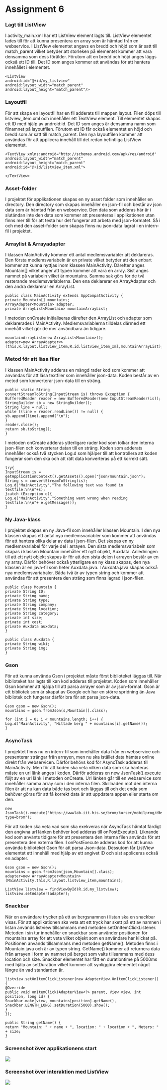 # Assignment 6

### Lagt till ListView
I activity_main.xml har ett ListView element lagts till. ListView elementet lades till för att kunna presentera en array som är hämtad från en webservice. I ListView elementet angavs en bredd och höjd som är satt till match_parent vilket betyder att storleken på elementet kommer att vara densamma som dess förälder. Förutom att en bredd och höjd anges läggs också ett ID till. Det ID som anges kommer att användas för att hantera innehållet i elementet.
```
<ListView
android:id="@+id/my_listview"
android:layout_width="match_parent"
android:layout_height="match_parent"/>
```

### Layoutfil
För att skapa en layoutfil har en fil adderats till mappen layout. Filen döps till listview_item.xml och innehåller ett TextView element. Till elementet skapas ett ID med hjälp av android:id. Det ID som anges är densamma namn som filnamnet på layoutfilen. Förutom ett ID får också elementet en höjd och bredd som är satt till match_parent. Den nya layoutfilen kommer att användas för att applicera innehåll till det redan befintliga ListView elementet.
```
<TextView xmlns:android="http://schemas.android.com/apk/res/android"
android:layout_width="match_parent"
android:layout_height="match_parent"
android:id="@+id/listview_item.xml">

</TextView>
```
### Asset-folder
I projektet för applikationen skapas en ny asset folder som innehåller en directory. Den directory som skapas innehåller en json-fil och består av json data som är hämtad från en webservice. Den data som adderas här är i slutändan inte den data som kommer att presenteras i applikationen utan finns mer till för att testa hur det fungerar att arbeta med json-formatet. Så i och med den asset-folder som skapas finns nu json-data lagrat i en intern-fil i projektet.

### Arraylist & Arrayadapter
I klassen MainActivity kommer ett antal medlemsvariabler att deklareras. Den första medlemsvariabeln är en private vilket betyder att den enbart kommer att kunna nyttjas inom klassen MainActivity. Därefter anges Mountain[] vilket anger att typen kommer att vara en array. Sist anges namnet på variabeln vilket är mountains. Samma sak görs för de två resterande medlemsvariablerna. Den ena deklarerar en ArrayAdapter och den andra deklarerar en ArrayList.

```
public class MainActivity extends AppCompatActivity {
private Mountain[] mountains;
ArrayAdapter<Mountain> adapter;
private ArrayList<Mountain> mountainArrayList;
```
I metoden onCreate initialiseras därefter den ArrayList och adapter som deklarerades i MainActivity. Medlemsvariablerna tilldelas därmed ett innehåll vilket gör de mer användbara än tidigare.
```
mountainArrayList=new ArrayList<Mountain>();
adapter=new ArrayAdapter<>(this,R.layout.listview_item,R.id.listview_item_xml,mountainArrayList);
```
### Metod för att läsa filer
I klassen MainActivity adderas en mängd rader kod som kommer att användas för att läsa textfiler som innehåller json-data. Koden består av en metod som konverterar json-data till en sträng.

````
public static String
convertStreamToString(InputStream is) throws Exception {
BufferedReader reader = new BufferedReader(new InputStreamReader(is));
StringBuilder sb = new StringBuilder();
String line = null;
while ((line = reader.readLine()) != null) {
sb.append(line).append("\n");
}
reader.close();
return sb.toString();
}
````
I metoden onCreate adderas ytterligare rader kod som tolkar den interna json-filen och konverterar datan till en sträng. Koden som adderats innehåller också två stycken Log.d som hjälper till att kontrollera att koden fungerar som den ska och att rätt data konverteras på ett korrekt sätt.

````
try{
InputStream is = getApplicationContext().getAssets().open("json/mountain.json");
String s = convertStreamToString(is);
Log.d("MainActivity","The following text was found in textfile:\n\n"+s);
}catch (Exception e){
Log.e("MainActivity","Something went wrong when reading textfile:\n\n"+ e.getMessage());
}
````
### Ny Java-klass
I projektet skapas en ny Java-fil som innehåller klassen Mountain. I den nya klassen skapas ett antal nya medlemsvariabler som kommer att användas för att hantera olika delar av data i json-filen. Det skapas en ny medlemsvariabel för varje del i arrayen. Den sista medlemsvariabeln som skapas i klassen Mountain innehåller ett nytt objekt, Auxdata. Anledningen till att ett nytt objekt skapas är för att den sista delen i arrayen består av en ny array. Därför behöver också ytterligare en ny klass skapas, den nya klassen är en java-fil som heter Auxdata.java. I Auxdata.java skapas också nya medlemsvariabaler. Båda två är av typen string och kommer att användas för att presentera den sträng som finns lagrad i json-filen.
````
public class Mountain {
private String ID;
private String name;
private String type;
private String company;
private String location;
private String category;
private int size;
private int cost;
private Auxdata auxdata;
}
````
````
public class Auxdata {
private String wiki;
private String img;
}
````
### Gson
För att kunna använda Gson i projektet måste först biblioteket läggas till. När biblioteket har lagts till kan kod adderas till projektet. Koden som innehåller Gson kommer att hjälpa till att parsa arrayer som är av json-format. Gson är ett bibliotek som är skapat av Google och har en större spridning än Java bibliotek och fungerar därför bra för att parsa json-data.

````
Gson gson = new Gson();
mountains = gson.fromJson(s,Mountain[].class);

for (int i = 0; i < mountains.length; i++) {
Log.d("MainActivity", "Hittade berg " + mountains[i].getName());
}
````
### AsyncTask
I projektet finns nu en intern-fil som innehåller data från en webservice och presenterar strängar från arrayen, men nu ska istället data hämtas online direkt från webservicen. Därför behövs kod för AsyncTask adderas till MainActivity. Men för att koden ska veta vilken data som ska hanteras måste en url länk anges i koden. Därför adderas en new JsonTask().execute följt av en url länk i metoden onCreate. Url länken går till en webservice som innehåller samma array som i den interna filen. Skillnaden mot den interna filen är att nu kan data både tas bort och läggas till och det enda som behöver göras för att få korrekt data är att uppdatera appen eller starta om den.

````
new JsonTask().execute("https://wwwlab.iit.his.se/brom/kurser/mobilprog/dbservice/admin/getdataasjson.php?type=brom");
````
För att koden ska veta vad som ska exekveras när AsyncTask hämtat färdigt den angivna url länken behöver kod adderas till onPostExecute(). Liknande kod som använts tidigare för att presentera den interna filen används för att presentera den externa filen. I onPostExecute adderas kod för att kunna använda biblioteket Gson för att parsa Json-data. Dessutom får ListView elementet ett innehåll med hjälp av ett angivet ID och sist appliceras också en adapter.

````
Gson gson = new Gson();
mountains = gson.fromJson(json,Mountain[].class);
adapter=new ArrayAdapter<Mountain>(MainActivity.this,R.layout.listview_item,mountains);

ListView listview = findViewById(R.id.my_listview);
listview.setAdapter(adapter);
````
### Snackbar
När en användare trycker på ett av bergsnamnen i listan ska en snackbar visas. För att applikationen ska veta att ett tryck har skett på ett av namnen i listan används listview tillsammans med metoden setOnItemClickListener. Metoden i sin tur innehåller en snackbar som använder positionen för mountains array för att veta vilket objekt som en användare har klickat på. Positionen används tillsammans med metoden getName(). Metoden finns i Mountain.java och är av typen string. GetName() kommer att returnera data från arrayen i form av namnet på berget som valts tillsammans med dess location och size. Snackbar elementet har fått en durationtime på 5000ms med hjälp av setDuration vilket kommer att synliggöra elementet något längre än vad standarden är.

````
listview.setOnItemClickListener(new AdapterView.OnItemClickListener() {
@Override
public void onItemClick(AdapterView<?> parent, View view, int position, long id) {
Snackbar.make(view, mountains[position].getName(), Snackbar.LENGTH_LONG).setDuration(5000).show();
}
});
````
````
public String getName() {
return "Mountain: " + name + ", location: " + location + ", Meters: " + size;
}
````

### Screenshot över applikationens start
![](Screen_1.png)

### Screenshot över interaktion med ListView
![](Screen_2.png)

